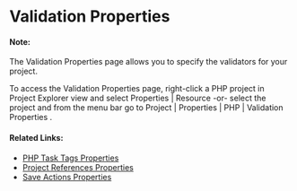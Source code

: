 # Validation Properties

<!--context:validation_properties-->

<!--note-start-->

#### Note:

<!--note-end-->

The Validation Properties page allows you to specify the validators for your project.

To access the Validation Properties page, right-click a PHP project in Project Explorer view and select Properties | Resource -or- select the project and from the menu bar go to Project | Properties | PHP | Validation Properties .

<!--toc-->

<!--links-start-->

#### Related Links:

 * [PHP Task Tags Properties](../064-php_task_tags_properties.md)
 * [Project References Properties](../072-project_references_properties.md)
 * [Save Actions Properties](../096-editor/008-save_actions_properties.md)

<!--links-end-->
